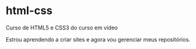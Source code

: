 # html-css
 Curso de HTML5 e CSS3 do curso em vídeo

Estrou aprendendo a criar sites e agora vou gerenciar meus repositórios.

